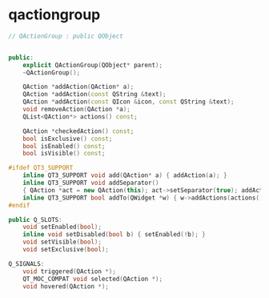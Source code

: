 <!-- qactiongroup.md --- 
;; 
;; Description: 
;; Author: Hongyi Wu(吴鸿毅)
;; Email: wuhongyi@qq.com 
;; Created: 日 12月 24 22:58:36 2017 (+0800)
;; Last-Updated: 日 12月 24 22:59:40 2017 (+0800)
;;           By: Hongyi Wu(吴鸿毅)
;;     Update #: 1
;; URL: http://wuhongyi.cn -->

# qactiongroup


```cpp
// QActionGroup : public QObject


public:
    explicit QActionGroup(QObject* parent);
    ~QActionGroup();

    QAction *addAction(QAction* a);
    QAction *addAction(const QString &text);
    QAction *addAction(const QIcon &icon, const QString &text);
    void removeAction(QAction *a);
    QList<QAction*> actions() const;

    QAction *checkedAction() const;
    bool isExclusive() const;
    bool isEnabled() const;
    bool isVisible() const;

#ifdef QT3_SUPPORT
    inline QT3_SUPPORT void add(QAction* a) { addAction(a); }
    inline QT3_SUPPORT void addSeparator()
    { QAction *act = new QAction(this); act->setSeparator(true); addAction(act); }
    inline QT3_SUPPORT bool addTo(QWidget *w) { w->addActions(actions()); return true; }
#endif

public Q_SLOTS:
    void setEnabled(bool);
    inline void setDisabled(bool b) { setEnabled(!b); }
    void setVisible(bool);
    void setExclusive(bool);

Q_SIGNALS:
    void triggered(QAction *);
    QT_MOC_COMPAT void selected(QAction *);
    void hovered(QAction *);
```

<!-- qactiongroup.md ends here -->

